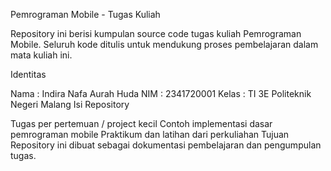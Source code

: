 Pemrograman Mobile - Tugas Kuliah

Repository ini berisi kumpulan source code tugas kuliah Pemrograman Mobile.
Seluruh kode ditulis untuk mendukung proses pembelajaran dalam mata kuliah ini.

Identitas

Nama : Indira Nafa Aurah Huda
NIM : 2341720001
Kelas : TI 3E
Politeknik Negeri Malang
Isi Repository

Tugas per pertemuan / project kecil
Contoh implementasi dasar pemrograman mobile
Praktikum dan latihan dari perkuliahan
Tujuan Repository ini dibuat sebagai dokumentasi pembelajaran dan pengumpulan tugas.